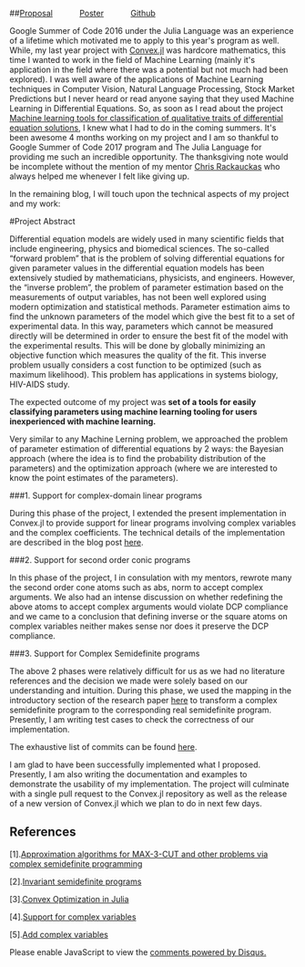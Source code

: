 <!-- 
.. title: Google Summer of Code 2017
.. slug: gsoc-2017
.. date: 2017-08-26 02:13:21 UTC+05:30
.. tags: GSoC'17
.. category: 
.. link: 
.. description: 
.. type: text
-->

##[Proposal](https://summerofcode.withgoogle.com/projects/#5914180975591424) &nbsp;&nbsp;&nbsp;&nbsp;&nbsp;&nbsp;&nbsp;&nbsp;&nbsp;&nbsp;&nbsp;[Poster](https://drive.google.com/open?id=0B2oOdWdSJWa1b3JvRDR1OHZEUTg) &nbsp;&nbsp;&nbsp;&nbsp;&nbsp;&nbsp;&nbsp;&nbsp;&nbsp;&nbsp;&nbsp;[Github](https://github.com/JuliaDiffEq/DiffEqParamEstim.jl/pulls?q=is%3Apr+is%3Aclosed+author%3AAyush-iitkgp)


Google Summer of Code 2016 under the Julia Language was an experience of a lifetime which motivated me to apply to this year's program as well. While, my last year project with [Convex.jl]() was hardcore mathematics, this time I wanted to work in the field of Machine Learning (mainly it's application in the field where there was a potential but not much had been explored). I was well aware of the applications of Machine Learning techniques in Computer Vision, Natural Language Processing, Stock Market Predictions but I never heard or read anyone saying that they used Machine Learning in Differential Equations. So, as soon as I read about the project [Machine learning tools for classification of qualitative traits of differential equation solutions](https://julialang.org/soc/projects/diffeq.html#machine-learning-tools-for-classification-of-qualitative-traits-of-differential-equation-solutions), I knew what I had to do in the coming summers. It's been awesome 4 months working on my project and I am so thankful to Google Summer of Code 2017 program and The Julia Language for providing me such an incredible opportunity. The thanksgiving note would be incomplete without the mention of my mentor [Chris Rackauckas](http://www.chrisrackauckas.com/) who always helped me whenever I felt like giving up.

In the remaining blog, I will touch upon the technical aspects of my project and my work:

#Project Abstract

Differential equation models are widely used in many scientific fields that include engineering, physics and biomedical sciences. The so-called “forward problem” that is the problem of solving differential equations for given parameter values in the differential equation models has been extensively studied by mathematicians, physicists, and engineers. However, the “inverse problem”, the problem of parameter estimation based on the measurements of output variables, has not been well explored using modern optimization and statistical methods. Parameter estimation aims to find the unknown parameters of the model which give the best fit to a set of experimental data. In this way, parameters which cannot be measured directly will be determined in order to ensure the best fit of the model with the experimental results. This will be done by globally minimizing an objective function which measures the quality of the fit. This inverse problem usually considers a cost function to be optimized (such as maximum likelihood). This problem has applications in systems biology, HIV-AIDS study.

The expected outcome of my project was **set of a tools for easily classifying parameters using machine learning tooling for users inexperienced with machine learning.**

Very similar to any Machine Lerning problem, we approached the problem of parameter estimation of differential equations by 2 ways: the Bayesian approach (where the idea is to find the probability distribution of the parameters) and the optimization approach (where we are interested to know the point estimates of the parameters).

###1. Support for complex-domain linear programs

During this phase of the project, I extended the present implementation in Convex.jl to provide support for linear programs involving complex variables and the complex coefficients. The technical details of the implementation are described in the blog post [here](https://ayush-iitkgp.github.io/posts/announcing-support-for-complex-domain-linear-programs-in-convexjl/).

###2. Support for second order conic programs

In this phase of the project, I in consulation with my mentors, rewrote many the second order cone atoms such as abs, norm to accept complex arguments. We also had an intense discussion on whether redefining the above atoms to accept complex arguments would violate DCP compliance and we came to a conclusion that defining inverse or the square atoms on complex variables neither makes sense nor does it preserve the DCP compliance.

###3. Support for Complex Semidefinite programs

The above 2 phases were relatively difficult for us as we had no literature references and the decision we made were solely based on our understanding and intuition. During this phase, we used the mapping in the introductory section of the research paper [here](http://arxiv.org/pdf/1007.2905v2.pdf) to transform a complex semidefinite program to the corresponding real semidefinite program. Presently, I am writing test cases to check the correctness of our implementation.

The exhaustive list of commits can be found [here](https://github.com/Ayush-iitkgp/Convex.jl/commits/gsoc2).

I am glad to have been successfully implemented what I proposed. Presently, I am also writing the documentation and examples to demonstrate the usability of my implementation. The project will culminate with a single pull request to the Convex.jl repository as well as the release of a new version of Convex.jl which we plan to do in next few days. 

## References

[1].[Approximation algorithms for MAX-3-CUT and other problems via complex semidefinite programming](http://www.sciencedirect.com/science/article/pii/S0022000003001454)

[2].[Invariant semidefinite programs](http://arxiv.org/pdf/1007.2905v2.pdf)

[3].[Convex Optimization in Julia](http://arxiv.org/pdf/1410.4821.pdf)

[4].[Support for complex variables](https://github.com/JuliaOpt/Convex.jl/issues/103)

[5].[Add complex variables](https://github.com/cvxgrp/cvxpy/issues/191)

<div id="disqus_thread"></div>
<script>
/**
* RECOMMENDED CONFIGURATION VARIABLES: EDIT AND UNCOMMENT THE SECTION BELOW TO INSERT DYNAMIC VALUES FROM YOUR PLATFORM OR CMS.
* LEARN WHY DEFINING THESE VARIABLES IS IMPORTANT: https://disqus.com/admin/universalcode/#configuration-variables
*/
/*
var disqus_config = function () {
this.page.url = PAGE_URL; // Replace PAGE_URL with your page's canonical URL variable
this.page.identifier = PAGE_IDENTIFIER; // Replace PAGE_IDENTIFIER with your page's unique identifier variable
};
*/
(function() { // DON'T EDIT BELOW THIS LINE
var d = document, s = d.createElement('script');

s.src = '//avoyage.disqus.com/embed.js';

s.setAttribute('data-timestamp', +new Date());
(d.head || d.body).appendChild(s);
})();
</script>
<noscript>Please enable JavaScript to view the <a href="https://disqus.com/?ref_noscript" rel="nofollow">comments powered by Disqus.</a></noscript>
